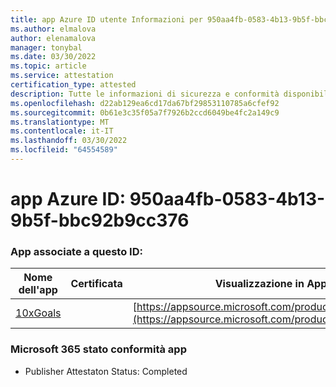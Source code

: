 ```yaml
---
title: app Azure ID utente Informazioni per 950aa4fb-0583-4b13-9b5f-bbc92b9cc376
ms.author: elmalova
author: elenamalova
manager: tonybal
ms.date: 03/30/2022
ms.topic: article
ms.service: attestation
certification_type: attested
description: Tutte le informazioni di sicurezza e conformità disponibili per 950aa4fb-0583-4b13-9b5f-bbc92b9cc376.
ms.openlocfilehash: d22ab129ea6cd17da67bf29853110785a6cfef92
ms.sourcegitcommit: 0b61e3c35f05a7f7926b2ccd6049be4fc2a149c9
ms.translationtype: MT
ms.contentlocale: it-IT
ms.lasthandoff: 03/30/2022
ms.locfileid: "64554589"
---
```

# <a name="azure-app-id-950aa4fb-0583-4b13-9b5f-bbc92b9cc376"></a>app Azure ID: 950aa4fb-0583-4b13-9b5f-bbc92b9cc376


### <a name="apps-associated-with-this-id"></a>App associate a questo ID:
| **Nome dell'app** | **Certificata** | **Visualizzazione in AppSource** |
|--------------|---------------|-----------------------|
| [10xGoals](../forward/WA200003122.md) |  | [https://appsource.microsoft.com/product/office/WA200003122](https://appsource.microsoft.com/product/office/WA200003122) |

### <a name="microsoft-365-app-compliance-status"></a>Microsoft 365 stato conformità app
- Publisher Attestaton Status: Completed
